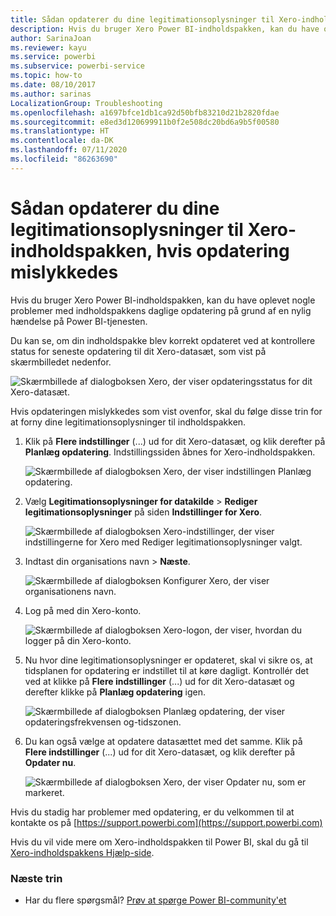 ```yaml
---
title: Sådan opdaterer du dine legitimationsoplysninger til Xero-indholdspakken
description: Hvis du bruger Xero Power BI-indholdspakken, kan du have oplevet et problem med indholdspakkens daglige opdatering på grund af en nylig hændelse på Power BI-tjenesten.
author: SarinaJoan
ms.reviewer: kayu
ms.service: powerbi
ms.subservice: powerbi-service
ms.topic: how-to
ms.date: 08/10/2017
ms.author: sarinas
LocalizationGroup: Troubleshooting
ms.openlocfilehash: a1697bfce1db1ca92d50bfb83210d21b2820fdae
ms.sourcegitcommit: e8ed3d120699911b0f2e508dc20bd6a9b5f00580
ms.translationtype: HT
ms.contentlocale: da-DK
ms.lasthandoff: 07/11/2020
ms.locfileid: "86263690"
---
```

# <a name="how-to-refresh-your-xero-content-pack-credentials-if-refresh-failed"></a>Sådan opdaterer du dine legitimationsoplysninger til Xero-indholdspakken, hvis opdatering mislykkedes
Hvis du bruger Xero Power BI-indholdspakken, kan du have oplevet nogle problemer med indholdspakkens daglige opdatering på grund af en nylig hændelse på Power BI-tjenesten.

Du kan se, om din indholdspakke blev korrekt opdateret ved at kontrollere status for seneste opdatering til dit Xero-datasæt, som vist på skærmbilledet nedenfor.

![Skærmbillede af dialogboksen Xero, der viser opdateringsstatus for dit Xero-datasæt.](media/service-refresh-xero-credentials/powerbi-xero-refresh-failed.png)

Hvis opdateringen mislykkedes som vist ovenfor, skal du følge disse trin for at forny dine legitimationsoplysninger til indholdspakken.

1. Klik på **Flere indstillinger** (...) ud for dit Xero-datasæt, og klik derefter på **Planlæg opdatering**. Indstillingssiden åbnes for Xero-indholdspakken.
   
    ![Skærmbillede af dialogboksen Xero, der viser indstillingen Planlæg opdatering.](media/service-refresh-xero-credentials/powerbi-xero-schedule-refresh.png)
2. Vælg **Legitimationsoplysninger for datakilde** > **Rediger legitimationsoplysninger** på siden **Indstillinger for Xero**.
   
    ![Skærmbillede af dialogboksen Xero-indstillinger, der viser indstillingerne for Xero med Rediger legitimationsoplysninger valgt.](media/service-refresh-xero-credentials/powerbi-xero-settings-page.png)
3. Indtast din organisations navn > **Næste**.
   
    ![Skærmbillede af dialogboksen Konfigurer Xero, der viser organisationens navn.](media/service-refresh-xero-credentials/powerbi-xero-configure.png)
4. Log på med din Xero-konto.
   
    ![Skærmbillede af dialogboksen Xero-logon, der viser, hvordan du logger på din Xero-konto.](media/service-refresh-xero-credentials/powerbi-xero-welcome.png)
5. Nu hvor dine legitimationsoplysninger er opdateret, skal vi sikre os, at tidsplanen for opdatering er indstillet til at køre dagligt. Kontrollér det ved at klikke på **Flere indstillinger** (...) ud for dit Xero-datasæt og derefter klikke på **Planlæg opdatering** igen.
   
    ![Skærmbillede af dialogboksen Planlæg opdatering, der viser opdateringsfrekvensen og-tidszonen.](media/service-refresh-xero-credentials/powerbi-xero-refresh-schedule.png)
6. Du kan også vælge at opdatere datasættet med det samme. Klik på **Flere indstillinger** (...) ud for dit Xero-datasæt, og klik derefter på **Opdater nu**.
   
    ![Skærmbillede af dialogboksen Xero, der viser Opdater nu, som er markeret.](media/service-refresh-xero-credentials/powerbi-xero-refresh-now.png)

Hvis du stadig har problemer med opdatering, er du velkommen til at kontakte os på [https://support.powerbi.com](https://support.powerbi.com) 

Hvis du vil vide mere om Xero-indholdspakken til Power BI, skal du gå til [Xero-indholdspakkens Hjælp-side](service-connect-to-xero.md).

### <a name="next-steps"></a>Næste trin
* Har du flere spørgsmål? [Prøv at spørge Power BI-community'et](https://community.powerbi.com/)

